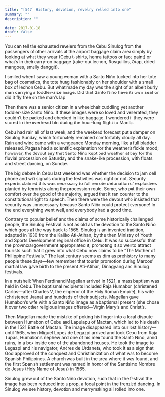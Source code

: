 ```yaml
---
title: "[547] History, devotion, revelry rolled into one"
summary: ""
description: ""

date: 2017-01-18
draft: false
---
```


You can tell the exhausted revelers from the Cebu Sinulog from the passengers of other arrivals at the airport baggage claim area simply by looking at what they wear (Cebu t-shirts, henna tattoos or face paint) or what’s in their carry-on baggage (take-out lechon, Rosquillos, Otap, dried mangoes, smelly danggit).

I smiled when I saw a young woman with a Santo Niño tucked into her tote bag of cosmetics, the tote hung fashionably on her shoulder with a small box of lechon Cebu. But what made my day was the sight of an albeit burly man carrying a toddler-size image. Did that Santo Niño have its own seat or did it fly free on the man’s lap.

Then there was a senior citizen in a wheelchair cuddling yet another toddler-size Santo Niño. If these images were so loved and venerated, they couldn’t be packed and checked in like baggage. I wondered if they were stored in the overhead bin during the hour-long flight to Manila.

Cebu had rain all of last week, and the weekend forecast put a damper on Sinulog Sunday, which fortunately remained comfortably cloudy all day. Rain and wind came with a vengeance Monday morning, like a full bladder released. Pagasa had a scientific explanation for the weather’s fickle mood; however, the devout say that Santo Niño kept bad weather at bay for the fluvial procession on Saturday and the snake-like procession, with floats and street dancing, on Sunday.

The big debate in Cebu last weekend was whether the decision to jam cell phone and wifi signals during the festivities was right or not. Security experts claimed this was necessary to foil remote detonation of explosives planted by terrorists along the procession route. Some, who put their own comfort over the good of the majority, argued that it ran counter to the constitutional right to speech. Then there were the devout who insisted that security was unnecessary  because Santo Niño could protect everyone! In the end everything went well, and everybody had a good time.

Contrary to popular belief and the claims of some historically challenged people, the Sinulog Festival is not as old as the devotion to the Santo Niño which goes all the way back to 1565. Sinulog is an invented tradition, adapted in 1980 from the Kalibo Ati-Atihan, by the then Ministry of Youth and Sports Development regional office in Cebu. It was so successful that the provincial government appropriated it, promoting it so well to attract tourists such that it grew into what Cebu now claims to be “The Mother of Philippine Festivals.” The last century seems as dim as prehistory to many people these days—few remember that tourist promotion during Marcos’ martial law gave birth to the present Ati-Atihan, Dinagyang and Sinulog festivals.

In a nutshell: When Ferdinand Magellan arrived in 1521, a mass baptism was held in Cebu. The baptismal recipients included Raja Humabon (christened Carlos—after Charles V, the emperor of the Holy Roman Empire), his wife (christened Juana) and hundreds of their subjects. Magellan gave Humabon’s wife with a Santo Niño image as a baptismal present (she chose it over two other religious images offered—Virgin Mary’s and Christ’s.

Then Magellan made the mistake of poking his finger into a local dispute between Humabon of Cebu and Lapulapu of Mactan, which led to his death in the 1521 Battle of Mactan. The image disappeared into our lost history—until 1565, when Miguel Lopez de Legazpi arrived and took Cebu from Raja Tupas, Humabon’s nephew and one of his men found the Santo Niño, amid ruins, in a box inside one of the abandoned houses. He took the image to Legazpi and his navigator, Andres de Urdaneta, who took it as a sign that God approved of the conquest and Christianization of what was to become Spanish Philippines. A church was built in the area where it was found, and the first Spanish settlement was named in honor of the Santisimo Nombre de Jesus (Holy Name of Jesus) in 1565.

Sinulog grew out of the Santo Niño devotion, such that in the festival the image has been reduced into a prop, a focal point in the frenzied dancing. In Sinulog we see history, devotion and merrymaking all rolled into one.
